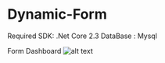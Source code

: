 # Dynamic-Form

Required SDK: .Net Core 2.3
DataBase : Mysql

Form Dashboard
![alt text](https://drive.google.com/file/d/1E_t6ZWXPch-AmtjRj2opIbKfuZaolvg_/view?usp=sharing)
